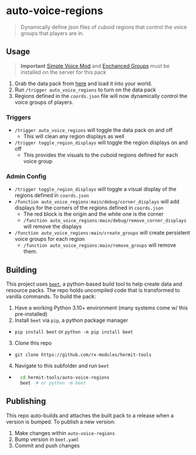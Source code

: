 # auto-voice-regions
> Dynamically define json files of cuboid regions that control the voice groups that players are in.

## Usage

> **Important**
> [Simple Voice Mod](https://modrinth.com/plugin/simple-voice-chat) and [Enchanced Groups](https://modrinth.com/mod/enhanced-groups) must be installed on the server for this pack

1. Grab the data pack from [here](https://github.com/rx-modules/hermit-tools/release) and load it into your world.
2. Run `/trigger auto_voice_regions` to turn on the data pack
3. Regions defined in the `coords.json` file will now dynamically control the voice groups of players.

### Triggers

- `/trigger auto_voice_regions` will toggle the data pack on and off
  - This will clean any region displays as well
- `/trigger toggle_region_displays` will toggle the region displays on and off
  - This provides the visuals to the cuboid regions defined for each voice group


### Admin Config

- `/trigger toggle_region_displays` will toggle a visual display of the regions defined in `coords.json`
- `/function auto_voice_regions:main/debug/corner_displays` will add displays for the corners of the regions defined in `coords.json`
  - The red block is the origin and the white one is the corner
  - `/function auto_voice_regions:main/debug/remove_corner_displays` will remove the displays
- `/function auto_voice_regions:main/create_groups` will create persistent voice groups for each region
  - `/function auto_voice_regions:main/remove_groups` will remove them.

## Building

This project uses [`beet`](https://github.com/mcbeet/beet), a python-based build tool to help create data and resource packs. The repo holds uncompiled code that is transformed to vanilla commands. To build the pack:

1. Have a working Python 3.10+ environment (many systems come w/ this pre-installed)
2. Install `beet` via `pip`, a python package manager
  - `pip install beet` or `python -m pip install beet`
3. Clone this repo
  - `git clone https://github.com/rx-modules/hermit-tools`
4. Navigate to this subfolder and run `beet`
  - ```bash
      cd hermit-tools/auto-voice-regions
      beet  # or python -m beet
    ```

## Publishing

This repo auto-builds and attaches the built pack to a release when a version is bumped. To publish a new version:

1. Make changes within `auto-voice-regions`
2. Bump version in `beet.yaml`
3. Commit and push changes
